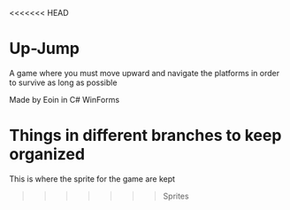 <<<<<<< HEAD
# Up-Jump
A game where you must move upward and navigate the platforms in order to survive as long as possible

Made by Eoin in C# WinForms

Things in different branches to keep organized
=======
This is where the sprite for the game are kept
>>>>>>> Sprites
